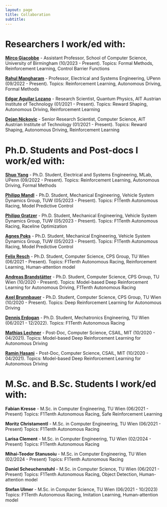 ```yaml
---
layout: page
title: Collaboration
subtitle:
---
```


# Researchers I work/ed with:

**[Mirco Giacobbe](https://mircogiacobbe.github.io/)** - Assistant Professor, School of Computer Science, University of Birmingham (10/2023 - Present).
Topics: Formal Methods, Reinforcement Learning, Control Barrier Functions

**[Rahul Mangharam](https://www.seas.upenn.edu/~rahulm/)** - Professor, Electrical and Systems Engineering, UPenn (09/2022 - Present).
Topics: Reinforcement Learning, Autonomous Driving, Formal Methods

**[Edgar Aguilar Lozano](linkedin.com/in/edalexaguilar)** - Research Scientist, Quantum Physics, AIT Austrian Institute of Technology (01/2021 - Present).
Topics: Reward Shaping, Autonomous Driving, Reinforcement Learning

**[Dejan Nickovic](https://sites.google.com/view/nickovic/)** - Senior Research Scientist, Computer Science, AIT Austrian Institute of Technology (01/2021 - Present).
Topics: Reward Shaping, Autonomous Driving, Reinforcement Learning


# Ph.D. Students and Post-docs I work/ed with:

**[Shuo Yang](https://shuoyang2000.github.io/)** - Ph.D. Student, Electrical and Systems Engineering, MLab, UPenn (09/2022 - Present).
Topics: Reinforcement Learning, Autonomous Driving, Formal Methods

**[Philipp Mandl](https://www.linkedin.com/in/p-mandl/)** - Ph.D. Student, Mechanical Engineering, Vehicle System Dynamics Group, TUW (05/2023 - Present).
Topics: F1Tenth Autonomous Racing, Model Predictive Control

**[Philipp Gratzer](https://www.linkedin.com/in/philipp-gratzer-575046222/)** - Ph.D. Student, Mechanical Engineering, Vehicle System Dynamics Group, TUW (05/2023 - Present).
Topics: F1Tenth Autonomous Racing, Raceline Optimization

**[Agnes Poks](https://www.linkedin.com/in/agnes-poks-13a1aa136)** - Ph.D. Student, Mechanical Engineering, Vehicle System Dynamics Group, TUW (05/2023 - Present).
Topics: F1Tenth Autonomous Racing, Model Predictive Control

**[Felix Resch](https://www.linkedin.com/in/felix-resch-3358902b6)** - Ph.D. Student, Computer Science, CPS Group, TU Wien (06/2021 - Present).
Topics: F1Tenth Autonomous Racing, Reinforcement Learning, Human-attention model

**[Andreas Brandstätter]()** - Ph.D. Student, Computer Science, CPS Group, TU Wien (10/2020 - Present).
Topics: Model-based Deep Reinforcement Learning for Autonomous Driving, F1Tenth Autonomous Racing

**[Axel Brunnbauer](https://axelbr.github.io/)** - Ph.D. Student, Computer Science, CPS Group, TU Wien (10/2020 - Present).
Topics: Deep Reinforcement Learning for Autonomous Driving

**[Dennis Erdogan](https://www.dennis-erdogan.at)** - Ph.D. Student, Mechatronics Engineering, TU Wien (06/2021 - 12/2022).
Topics: F1Tenth Autonomous Racing

**[Mathias Lechner](https://mlech26l.github.io/pages/about/)** - Post-Doc, Computer Science, CSAIL, MIT (10/2020 - 04/2021).
Topics: Model-based Deep Reinforcement Learning for Autonomous Driving

**[Ramin Hasani](http://www.raminhasani.com/)** - Post-Doc, Computer Science, CSAIL, MIT (10/2020 - 04/2021).
Topics: Model-based Deep Reinforcement Learning for Autonomous Driving


# M.Sc. and B.Sc. Students I work/ed with:

**Fabian Kresse** - M.Sc. in Computer Engineering, TU Wien (06/2021 - Present)
Topics: F1Tenth Autonomous Racing, Safe Reinforcement Learning

**Moritz Christamentl** - M.Sc. in Computer Engineering, TU Wien (06/2021 - Present)
Topics: F1Tenth Autonomous Racing

**Larisa Clement** - M.Sc. in Computer Engineering, TU Wien (02/2024 - Present)
Topics: F1Tenth Autonomous Racing

**Mihai-Teodor Stanusoiu** - M.Sc. in Computer Engineering, TU Wien (02/2024 - Present)
Topics: F1Tenth Autonomous Racing

**Daniel Scheuchenstuhl** - M.Sc. in Computer Science, TU Wien (06/2021 - Present)
Topics: F1Tenth Autonomous Racing, Object Detection, Human-attention model

**Stefan Ulmer** - M.Sc. in Computer Science, TU Wien (06/2021 - 10/2023)
Topics: F1Tenth Autonomous Racing, Imitation Learning, Human-attention model


